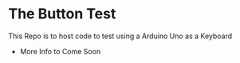 # The Button Test
 This Repo is to host code to test using a Arduino Uno as a Keyboard
 - More Info to Come Soon